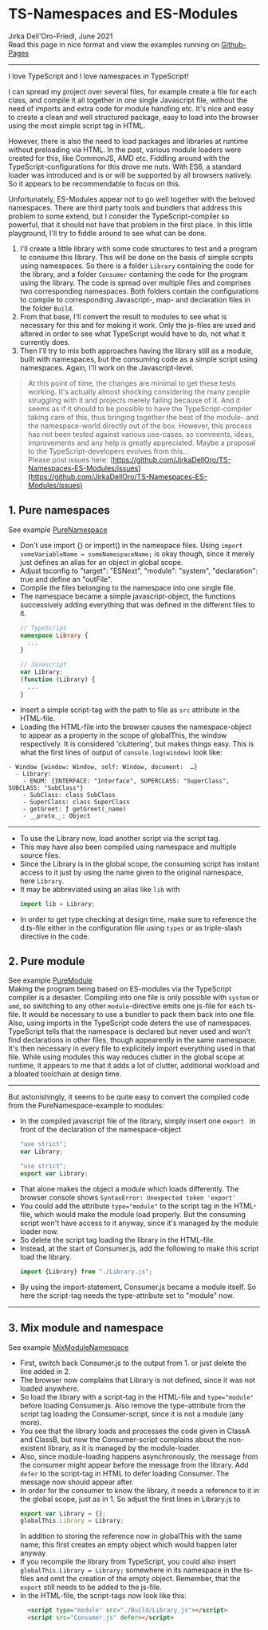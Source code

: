# TS-Namespaces and ES-Modules
<smallest>Jirka Dell'Oro-Friedl, June 2021</smallest>    
Read this page in nice format and view the examples running on [Github-Pages](https://jirkadelloro.github.io/TS-Namespaces-ES-Modules/)  

---

I love TypeScript and I love namespaces in TypeScript!  

I can spread my project over several files, for example create a file for each class, and compile it all together in one single Javascript file, without the need of imports and extra code for module handling etc. It's nice and easy to create a clean and well structured package, easy to load into the browser using the most simple script tag in HTML.  

However, there is also the need to load packages and libraries at runtime without preloading via HTML. In the past, various module loaders were created for this, like CommonJS, AMD etc. Fiddling around with the TypeScript-configurations for this drove me nuts. With ES6, a standard loader was introduced and is or will be supported by all browsers natively. So it appears to be recommendable to focus on this.  

Unfortunately, ES-Modules appear not to go well together with the beloved namespaces. There are third party tools and bundlers that address this problem to some extend, but I consider the TypeScript-compiler so powerful, that it should not have that problem in the first place. In this little playground, I'll try to fiddle around to see what can be done. 
1. I'll create a little library with some code structures to test and a program to consume this library. This will be done on the basis of simple scripts using namespaces. So there is a folder `Library` containing the code for the library, and a folder `Consumer` containing the code for the program using the library. The code is spread over multiple files and comprises two corresponding namespaces. Both folders contain the configurations to compile to corresponding Javascript-, map- and declaration files in the folder `Build`.
2. From that base, I'll convert the result to modules to see what is necessary for this and for making it work. Only the js-files are used and altered in order to see what TypeScript would have to do, not what it currently does.
3. Then I'll try to mix both approaches having the library still as a module, built with namespaces, but the consuming code as a simple script using namespaces. Again, I'll work on the Javascript-level.

> At this point of time, the changes are minimal to get these tests working. It's actually almost shocking considering the many people struggling with it and projects merely failing because of it. And it seems as if it should to be possible to have the TypeScript-compiler taking care of this, thus bringing together the best of the module- and the namespace-world directly out of the box. However, this process has not been tested against various use-cases, so comments, ideas, improvements and any help is greatly appreciated. Maybe a proposal to the TypeScript-developers evolves from this...   
> Please post issues here: [https://github.com/JirkaDellOro/TS-Namespaces-ES-Modules/issues](https://github.com/JirkaDellOro/TS-Namespaces-ES-Modules/issues)

## 1. Pure namespaces
See example [PureNamespace](PureNamespace/Test.html)  

- Don't use import {} or import() in the namespace files. Using `import someVariableName = someNamespaceName;` is okay though, since it merely just defines an alias for an object in global scope.
- Adjust tsconfig to "target": "ESNext", "module": "system", "declaration": true and define an "outFile".
- Compile the files belonging to the namespace into one single file.
- The namespace became a simple javascript-object, the functions successively adding everything that was defined in the different files to it.
  ```typescript
  // TypeScript
  namespace Library {
    ...
  }
  ```
  ```javascript
  // Javascript
  var Library;
  (function (Library) {
    ...
  }
  ```
- Insert a simple script-tag with the path to file as `src` attribute in the HTML-file.
- Loading the HTML-file into the browser causes the namespace-object to appear as a property in the scope of globalThis, the window respectively. It is considered 'cluttering', but makes things easy. This is what the first lines of output of `console.log(window)` look like:
```plaintext
- Window {window: Window, self: Window, document:  …}
  - Library:
    - ENUM: {INTERFACE: "Interface", SUPERCLASS: "SuperClass", SUBCLASS: "SubClass"}
    - SubClass: class SubClass
    - SuperClass: class SuperClass
    - getGreet: ƒ getGreet(_name)
    - __proto__: Object
```
---
- To use the Library now, load another script via the script tag.
- This may have also been compiled using namespace and multiple source files.
- Since the Library is in the global scope, the consuming script has instant access to it just by using the name given to the original namespace, here `Library`.
- It may be abbreviated using an alias like `lib` with
  ```typescript
  import lib = Library;
  ```
- In order to get type checking at design time, make sure to reference the d.ts-file either in the configuration file using `types` or as triple-slash directive in the code.  

## 2. Pure module
See example [PureModule](PureModule/Test.html)  
Making the program being based on ES-modules via the TypeScript compiler is a desaster. Compiling into one file is only possible with `system` or `amd`, so switching to any other `module`-directive emits one js-file for each ts-file. It would be necessary to use a bundler to pack them back into one file. Also, using imports in the TypeScript code deters the use of namespaces. TypeScript tells that the namespace is declared but never used and won't find declarations in other files, though appearently in the same namespace. It's then necessary in every file to explicitely import everything used in that file. While using modules this way reduces clutter in the global scope at runtime, it appears to me that it adds a lot of clutter, additional workload and a bloated toolchain at design time.  

---

But astonishingly, it seems to be quite easy to convert the compiled code from the PureNamespace-example to modules:  
- In the compiled javascript file of the library, simply insert one `export ` in front of the declaration of the namespace-object
  ```javascript
  "use strict";
  var Library;
  ```
  ```javascript
  "use strict";
  export var Library;
  ```
- That alone makes the object a module which loads differently. The browser console shows `SyntaxError: Unexpected token 'export'`
- You could add the attribute `type="module"` to the script tag in the HTML-file, which would make the module load properly. But the consuming script won't have access to it anyway, since it's managed by the module loader now.
- So delete the script tag loading the library in the HTML-file.  
- Instead, at the start of Consumer.js, add the following to make this script load the library.
  ```typescript
  import {Library} from "./Library.js";
  ``` 
- By using the import-statement, Consumer.js became a module itself. So here the script-tag needs the type-attribute set to "module" now.  

---

## 3. Mix module and namespace
See example [MixModuleNamespace](MixModuleNamespace/Test.html)  
- First, switch back Consumer.js to the output from 1. or just delete the line added in 2.   
- The browser now complains that Library is not defined, since it was not loaded anywhere.
- So load the library with a script-tag in the HTML-file and `type="module"` before loading Consumer.js. Also remove the type-attribute from the script tag loading the Consumer-script, since it is not a module (any more).
- You see that the library loads and processes the code given in ClassA and ClassB, but now the Consumer-script complains about the non-existent library, as it is managed by the module-loader.
- Also, since module-loading happens asynchronously, the message from the consumer might appear before the message from the library. Add `defer` to the script-tag in HTML to defer loading Consumer. The message now should appear after.
- In order for the consumer to know the library, it needs a reference to it in the global scope, just as in 1. So adjust the first lines in Library.js to   
  ```javascript
  export var Library = {};
  globalThis.Library = Library;
  ```
  In addition to storing the reference now in globalThis with the same name, this first creates an empty object which would happen later anyway.
- If you recompile the library from TypeScript, you could also insert `globalThis.Library = Library;` somewhere in its namespace in the ts-files and omit the creation of the empty object. Remember, that the `export` still needs to be added to the js-file.
- In the HTML-file, the script-tags now look like this:
  ```html
    <script type="module" src="./Build/Library.js"></script>
    <script src="Consumer.js" defer></script>
  ```
